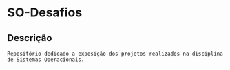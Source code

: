 # SO-Desafios

## Descrição

	Repositório dedicado a exposição dos projetos realizados na disciplina de Sistemas Operacionais.